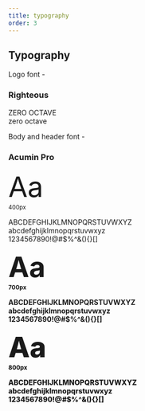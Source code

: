 ```yaml
---
title: typography
order: 3
---
```


## Typography

Logo font -
### Righteous

<div class="drawer">
  <div class="box text-center">
    <p class="site-title">ZERO OCTAVE<br>zero octave</p>
  </div>
</div>


Body and header font -
### Acumin Pro

<div class="drawer">

  <div class="box-30 text-center">
    <p><span style="font-size: 3.998em;">Aa</span><br><small>400px</small></p>
  </div>
  <div class="box-70 vertical-center">
    <p>ABCDEFGHIJKLMNOPQRSTUVWXYZ<br>abcdefghijklmnopqrstuvwxyz<br>1234567890!@#$%^&(){}[]</p>
  </div>

  <div class="box-30 text-center">
    <p style="font-weight: 700;"><span style="font-size: 3.998em;">Aa</span><br><small>700px</small></p>
  </div>
  <div class="box-70 vertical-center">
    <p style="font-weight: 700">ABCDEFGHIJKLMNOPQRSTUVWXYZ<br>abcdefghijklmnopqrstuvwxyz<br>1234567890!@#$%^&(){}[]</p>
  </div>

  <div class="box-30 text-center">
    <p style="font-weight: 800;"><span style="font-size: 3.998em;">Aa</span><br><small>800px</small></p>
  </div>
  <div class="box-70 vertical-center">
    <p style="font-weight: 800">ABCDEFGHIJKLMNOPQRSTUVWXYZ<br>abcdefghijklmnopqrstuvwxyz<br>1234567890!@#$%^&(){}[]</p>
  </div>

</div>

